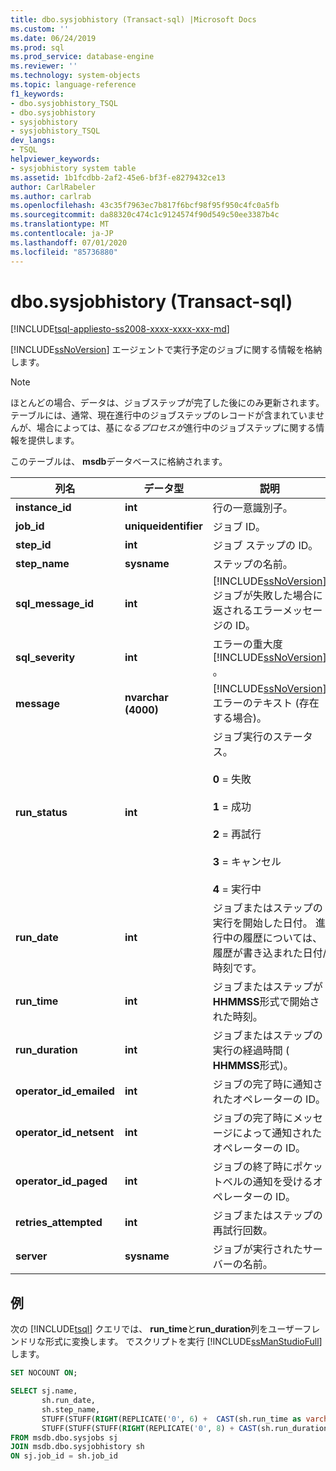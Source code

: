 ```yaml
---
title: dbo.sysjobhistory (Transact-sql) |Microsoft Docs
ms.custom: ''
ms.date: 06/24/2019
ms.prod: sql
ms.prod_service: database-engine
ms.reviewer: ''
ms.technology: system-objects
ms.topic: language-reference
f1_keywords:
- dbo.sysjobhistory_TSQL
- dbo.sysjobhistory
- sysjobhistory
- sysjobhistory_TSQL
dev_langs:
- TSQL
helpviewer_keywords:
- sysjobhistory system table
ms.assetid: 1b1fcdbb-2af2-45e6-bf3f-e8279432ce13
author: CarlRabeler
ms.author: carlrab
ms.openlocfilehash: 43c35f7963ec7b817f6bcf98f95f950c4fc0a5fb
ms.sourcegitcommit: da88320c474c1c9124574f90d549c50ee3387b4c
ms.translationtype: MT
ms.contentlocale: ja-JP
ms.lasthandoff: 07/01/2020
ms.locfileid: "85736880"
---
```

# <a name="dbosysjobhistory-transact-sql"></a>dbo.sysjobhistory (Transact-sql)
[!INCLUDE[tsql-appliesto-ss2008-xxxx-xxxx-xxx-md](../../includes/applies-to-version/sqlserver.md)]

[!INCLUDE[ssNoVersion](../../includes/ssnoversion-md.md)] エージェントで実行予定のジョブに関する情報を格納します。
  
> [!NOTE]
> ほとんどの場合、データは、ジョブステップが完了した後にのみ更新されます。テーブルには、通常、現在進行中のジョブステップのレコードが含まれていませんが、場合によっては、基に*なるプロセスが*進行中のジョブステップに関する情報を提供します。

このテーブルは、 **msdb**データベースに格納されます。  
  
|列名|データ型|説明|  
|-----------------|---------------|-----------------|  
|**instance_id**|**int**|行の一意識別子。|  
|**job_id**|**uniqueidentifier**|ジョブ ID。|  
|**step_id**|**int**|ジョブ ステップの ID。|  
|**step_name**|**sysname**|ステップの名前。|  
|**sql_message_id**|**int**|[!INCLUDE[ssNoVersion](../../includes/ssnoversion-md.md)]ジョブが失敗した場合に返されるエラーメッセージの ID。|  
|**sql_severity**|**int**|エラーの重大度 [!INCLUDE[ssNoVersion](../../includes/ssnoversion-md.md)] 。|  
|**message**|**nvarchar (4000)**|[!INCLUDE[ssNoVersion](../../includes/ssnoversion-md.md)] エラーのテキスト (存在する場合)。|  
|**run_status**|**int**|ジョブ実行のステータス。<br /><br /> **0** = 失敗<br /><br /> **1** = 成功<br /><br /> **2** = 再試行<br /><br /> **3** = キャンセル<br /><br />**4** = 実行中|  
|**run_date**|**int**|ジョブまたはステップの実行を開始した日付。 進行中の履歴については、履歴が書き込まれた日付/時刻です。|  
|**run_time**|**int**|ジョブまたはステップが**HHMMSS**形式で開始された時刻。|  
|**run_duration**|**int**|ジョブまたはステップの実行の経過時間 ( **HHMMSS**形式)。|  
|**operator_id_emailed**|**int**|ジョブの完了時に通知されたオペレーターの ID。|  
|**operator_id_netsent**|**int**|ジョブの完了時にメッセージによって通知されたオペレーターの ID。|  
|**operator_id_paged**|**int**|ジョブの終了時にポケットベルの通知を受けるオペレーターの ID。|  
|**retries_attempted**|**int**|ジョブまたはステップの再試行回数。|  
|**server**|**sysname**|ジョブが実行されたサーバーの名前。|  
  
  ## <a name="example"></a>例
 次の [!INCLUDE[tsql](../../includes/tsql-md.md)] クエリでは、 **run_time**と**run_duration**列をユーザーフレンドリな形式に変換します。  でスクリプトを実行 [!INCLUDE[ssManStudioFull](../../includes/ssmanstudiofull-md.md)] します。
 
 ```sql
 SET NOCOUNT ON;
 
 SELECT sj.name,
        sh.run_date,
        sh.step_name,
        STUFF(STUFF(RIGHT(REPLICATE('0', 6) +  CAST(sh.run_time as varchar(6)), 6), 3, 0, ':'), 6, 0, ':') 'run_time',
        STUFF(STUFF(STUFF(RIGHT(REPLICATE('0', 8) + CAST(sh.run_duration as varchar(8)), 8), 3, 0, ':'), 6, 0, ':'), 9, 0, ':') 'run_duration (DD:HH:MM:SS)  '
FROM msdb.dbo.sysjobs sj
JOIN msdb.dbo.sysjobhistory sh
ON sj.job_id = sh.job_id
```
